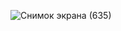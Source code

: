 ![Снимок экрана (635)](https://github.com/user-attachments/assets/807f09f0-4037-4617-87ba-732c6186b233)

